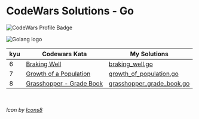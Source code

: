 # CodeWars Solutions - Go

![CodeWars Profile Badge](https://www.codewars.com/users/domwake/badges/small)

![Golang logo](https://img.icons8.com/color/48/000000/golang.png)

| kyu | Codewars Kata | My Solutions |
| --- | --- | --- |
| 6 | [Braking Well](https://www.codewars.com/kata/565c0fa6e3a7d39dee000125) | [braking_well.go](/src/go/6kyu/braking_well.go) |
| 7 | [Growth of a Population](https://www.codewars.com/kata/563b662a59afc2b5120000c6) | [growth_of_population.go](/src/go/7kyu/growth_of_population.go) |
| 8 | [Grasshopper - Grade Book](https://www.codewars.com/kata/55cbd4ba903825f7970000f5) | [grasshopper_grade_book.go](/src/go/8kyu/grasshopper_grade_book.go) |

<br />

*Icon by [Icons8](https://icons8.com/icon/44442/golang)*
